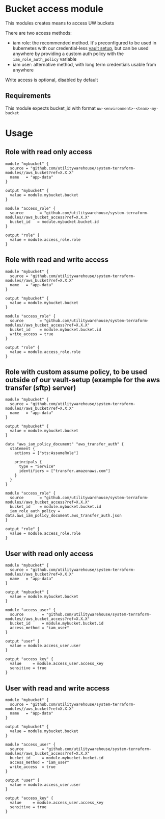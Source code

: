 # Bucket access module
This modules creates means to access UW buckets

There are two access methods:
* iam role: the recommended method. It's preconfigured to be used in kubernetes with our credential-less [vault setup](https://github.com/utilitywarehouse/documentation/blob/master/infra/vault-aws.md#vault-aws-credentials), but can be used anywhere by providing a custom auth policy with the `iam_role_auth_policy` variable
* iam user: alternative method, with long term credentials usable from anywhere

Write access is optional, disabled by default

## Requirements
This module expects bucket_id with format `uw-<environment>-<team>-my-bucket`

# Usage
## Role with read only access
```
module "mybucket" {
  source = "github.com/utilitywarehouse/system-terraform-modules//aws_bucket?ref=X.X.X"
  name   = "app-data"
}

output "mybucket" {
  value = module.mybucket.bucket
}

module "access_role" {
  source       = "github.com/utilitywarehouse/system-terraform-modules//aws_bucket_access?ref=X.X.X"
  bucket_id   = module.mybucket.bucket.id
}

output "role" {
  value = module.access_role.role
}
```

## Role with read and write access
```
module "mybucket" {
  source = "github.com/utilitywarehouse/system-terraform-modules//aws_bucket?ref=X.X.X"
  name   = "app-data"
}

output "mybucket" {
  value = module.mybucket.bucket
}

module "access_role" {
  source       = "github.com/utilitywarehouse/system-terraform-modules//aws_bucket_access?ref=X.X.X"
  bucket_id    = module.mybucket.bucket.id
  write_access = true
}

output "role" {
  value = module.access_role.role
}
```

## Role with custom assume policy, to be used outside of our vault-setup (example for the aws transfer (sftp) server)
```
module "mybucket" {
  source = "github.com/utilitywarehouse/system-terraform-modules//aws_bucket?ref=X.X.X"
  name   = "app-data"
}

output "mybucket" {
  value = module.mybucket.bucket
}

data "aws_iam_policy_document" "aws_transfer_auth" {
  statement {
    actions = ["sts:AssumeRole"]

    principals {
      type = "Service"
      identifiers = ["transfer.amazonaws.com"]
    }
  }
}

module "access_role" {
  source       = "github.com/utilitywarehouse/system-terraform-modules//aws_bucket_access?ref=X.X.X"
  bucket_id    = module.mybucket.bucket.id
  iam_role_auth_policy = data.aws_iam_policy_document.aws_transfer_auth.json
}

output "role" {
  value = module.access_role.role
}
```

## User with read only access
```
module "mybucket" {
  source = "github.com/utilitywarehouse/system-terraform-modules//aws_bucket?ref=X.X.X"
  name   = "app-data"
}

output "mybucket" {
  value = module.mybucket.bucket
}

module "access_user" {
  source        = "github.com/utilitywarehouse/system-terraform-modules//aws_bucket_access?ref=X.X.X"
  bucket_id     = module.mybucket.bucket.id
  access_method = "iam_user"
}

output "user" {
  value = module.access_user.user
}

output "access_key" {
  value     = module.access_user.access_key
  sensitive = true
}
```
## User with read and write access
```
module "mybucket" {
  source = "github.com/utilitywarehouse/system-terraform-modules//aws_bucket?ref=X.X.X"
  name   = "app-data"
}

output "mybucket" {
  value = module.mybucket.bucket
}

module "access_user" {
  source        = "github.com/utilitywarehouse/system-terraform-modules//aws_bucket_access?ref=X.X.X"
  bucket_id     = module.mybucket.bucket.id
  access_method = "iam_user"
  write_access  = true
}

output "user" {
  value = module.access_user.user
}

output "access_key" {
  value     = module.access_user.access_key
  sensitive = true
}
```
